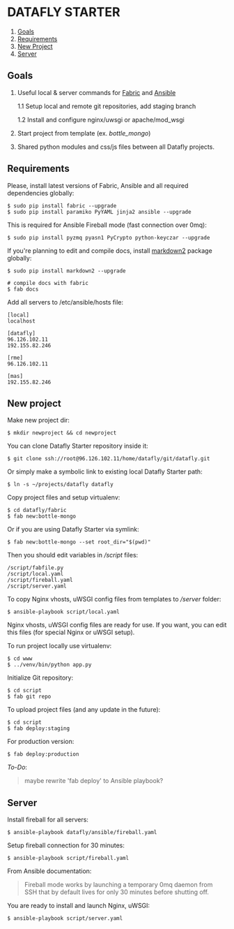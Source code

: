 <title>Datafly Starter Documentation</title>
<link href="css/docs.css" rel="stylesheet">
<script src="js/jquery-2.0.0b1.js"></script>
<script src="js/docs.js"></script>

DATAFLY STARTER
===============

1. [Goals](#chapter1)
2. [Requirements](#chapter2)
3. [New Project](#chapter3)
4. [Server](#chapter4)

Goals
-----

1. Useful local & server commands for [Fabric](http://http://docs.fabfile.org/)
   and [Ansible](http://ansible.cc)

    1.1 Setup local and remote git repositories, add staging branch

    1.2 Install and configure nginx/uwsgi or apache/mod_wsgi

2. Start project from template (ex. *bottle_mongo*)

3. Shared python modules and css/js files between all Datafly projects.

Requirements
------------

Please, install latest versions of Fabric, Ansible and all required dependencies
globally:

    $ sudo pip install fabric --upgrade
    $ sudo pip install paramiko PyYAML jinja2 ansible --upgrade

This is required for Ansible Fireball mode (fast connection over 0mq):

    $ sudo pip install pyzmq pyasn1 PyCrypto python-keyczar --upgrade

If you're planning to edit and compile docs, install
[markdown2](https://github.com/trentm/python-markdown2) package globally:

    $ sudo pip install markdown2 --upgrade

    # compile docs with fabric
    $ fab docs

Add all servers to /etc/ansible/hosts file:

    [local]
    localhost

    [datafly]
    96.126.102.11
    192.155.82.246

    [rme]
    96.126.102.11

    [mas]
    192.155.82.246

New project
-----------

Make new project dir:

    $ mkdir newproject && cd newproject

You can clone Datafly Starter repository inside it:

    $ git clone ssh://root@96.126.102.11/home/datafly/git/datafly.git

Or simply make a symbolic link to existing local Datafly Starter path:

    $ ln -s ~/projects/datafly datafly

Copy project files and setup virtualenv:

    $ cd datafly/fabric
    $ fab new:bottle-mongo

Or if you are using Datafly Starter via symlink:

    $ fab new:bottle-mongo --set root_dir="$(pwd)"

Then you should edit variables in */script* files:

    /script/fabfile.py
    /script/local.yaml
    /script/fireball.yaml
    /script/server.yaml

To copy Nginx vhosts, uWSGI config files from templates to */server* folder:

    $ ansible-playbook script/local.yaml

Nginx vhosts, uWSGI config files are ready for use. If you want, you can edit
this files (for special Nginx or uWSGI setup).

To run project locally use virtualenv:

    $ cd www
    $ ../venv/bin/python app.py

Initialize Git repository:

    $ cd script
    $ fab git repo

To upload project files (and any update in the future):

    $ cd script
    $ fab deploy:staging

For production version:

    $ fab deploy:production

*To-Do*:

> maybe rewrite 'fab deploy' to Ansible playbook?

Server
------

Install fireball for all servers:

    $ ansible-playbook datafly/ansible/fireball.yaml

Setup fireball connection for 30 minutes:

    $ ansible-playbook script/fireball.yaml

From Ansible documentation:

> Fireball mode works by launching a temporary 0mq daemon from SSH that by
default lives for only 30 minutes before shutting off.

You are ready to install and launch Nginx, uWSGI:

    $ ansible-playbook script/server.yaml

